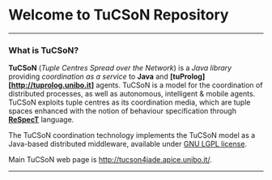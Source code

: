 # Welcome to TuCSoN Repository

---

### What is TuCSoN?

**TuCSoN** (*Tuple Centres Spread over the Network*) is a *Java library* providing *coordination as a service* to **Java** and **[tuProlog][http://tuprolog.unibo.it]** agents. TuCSoN is a model for the coordination of distributed processes, as well as autonomous, intelligent & mobile agents. TuCSoN exploits tuple centres as its coordination media, which are tuple spaces enhanced with the notion of behaviour specification through **[ReSpecT](http://respect.apice.unibo.it)** language.

The TuCSoN coordination technology implements the TuCSoN model as a Java-based distributed middleware, available under [GNU LGPL license](https://www.gnu.org/licenses/lgpl.html).

Main TuCSoN web page is <http://tucson4jade.apice.unibo.it/>.

---